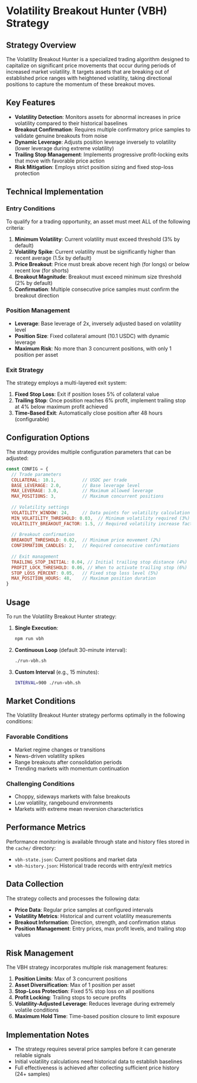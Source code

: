 # Volatility Breakout Hunter (VBH) Strategy

## Strategy Overview

The Volatility Breakout Hunter is a specialized trading algorithm designed to capitalize on significant price movements that occur during periods of increased market volatility. It targets assets that are breaking out of established price ranges with heightened volatility, taking directional positions to capture the momentum of these breakout moves.

## Key Features

- **Volatility Detection**: Monitors assets for abnormal increases in price volatility compared to their historical baselines
- **Breakout Confirmation**: Requires multiple confirmatory price samples to validate genuine breakouts from noise
- **Dynamic Leverage**: Adjusts position leverage inversely to volatility (lower leverage during extreme volatility)
- **Trailing Stop Management**: Implements progressive profit-locking exits that move with favorable price action
- **Risk Mitigation**: Employs strict position sizing and fixed stop-loss protection

## Technical Implementation

### Entry Conditions
To qualify for a trading opportunity, an asset must meet ALL of the following criteria:

1. **Minimum Volatility**: Current volatility must exceed threshold (3% by default)
2. **Volatility Spike**: Current volatility must be significantly higher than recent average (1.5x by default)
3. **Price Breakout**: Price must break above recent high (for longs) or below recent low (for shorts)
4. **Breakout Magnitude**: Breakout must exceed minimum size threshold (2% by default)
5. **Confirmation**: Multiple consecutive price samples must confirm the breakout direction

### Position Management

- **Leverage**: Base leverage of 2x, inversely adjusted based on volatility level
- **Position Size**: Fixed collateral amount (10.1 USDC) with dynamic leverage
- **Maximum Risk**: No more than 3 concurrent positions, with only 1 position per asset

### Exit Strategy

The strategy employs a multi-layered exit system:

1. **Fixed Stop Loss**: Exit if position loses 5% of collateral value
2. **Trailing Stop**: Once position reaches 6% profit, implement trailing stop at 4% below maximum profit achieved
3. **Time-Based Exit**: Automatically close position after 48 hours (configurable)

## Configuration Options

The strategy provides multiple configuration parameters that can be adjusted:

```js
const CONFIG = {
  // Trade parameters
  COLLATERAL: 10.1,          // USDC per trade
  BASE_LEVERAGE: 2.0,        // Base leverage level
  MAX_LEVERAGE: 3.0,         // Maximum allowed leverage
  MAX_POSITIONS: 3,          // Maximum concurrent positions
  
  // Volatility settings
  VOLATILITY_WINDOW: 24,     // Data points for volatility calculation
  MIN_VOLATILITY_THRESHOLD: 0.03,  // Minimum volatility required (3%)
  VOLATILITY_BREAKOUT_FACTOR: 1.5, // Required volatility increase factor
  
  // Breakout confirmation
  BREAKOUT_THRESHOLD: 0.02,  // Minimum price movement (2%)
  CONFIRMATION_CANDLES: 2,   // Required consecutive confirmations
  
  // Exit management
  TRAILING_STOP_INITIAL: 0.04, // Initial trailing stop distance (4%)
  PROFIT_LOCK_THRESHOLD: 0.06, // When to activate trailing stop (6%)
  STOP_LOSS_PERCENT: 0.05,   // Fixed stop loss level (5%)
  MAX_POSITION_HOURS: 48,    // Maximum position duration
}
```

## Usage

To run the Volatility Breakout Hunter strategy:

1. **Single Execution**:
   ```bash
   npm run vbh
   ```

2. **Continuous Loop** (default 30-minute interval):
   ```bash
   ./run-vbh.sh
   ```

3. **Custom Interval** (e.g., 15 minutes):
   ```bash
   INTERVAL=900 ./run-vbh.sh
   ```

## Market Conditions

The Volatility Breakout Hunter strategy performs optimally in the following conditions:

### Favorable Conditions
- Market regime changes or transitions
- News-driven volatility spikes
- Range breakouts after consolidation periods
- Trending markets with momentum continuation

### Challenging Conditions
- Choppy, sideways markets with false breakouts
- Low volatility, rangebound environments
- Markets with extreme mean reversion characteristics

## Performance Metrics

Performance monitoring is available through state and history files stored in the `cache/` directory:

- `vbh-state.json`: Current positions and market data
- `vbh-history.json`: Historical trade records with entry/exit metrics

## Data Collection

The strategy collects and processes the following data:

- **Price Data**: Regular price samples at configured intervals
- **Volatility Metrics**: Historical and current volatility measurements
- **Breakout Information**: Direction, strength, and confirmation status
- **Position Management**: Entry prices, max profit levels, and trailing stop values

## Risk Management

The VBH strategy incorporates multiple risk management features:

1. **Position Limits**: Max of 3 concurrent positions
2. **Asset Diversification**: Max of 1 position per asset
3. **Stop-Loss Protection**: Fixed 5% stop loss on all positions
4. **Profit Locking**: Trailing stops to secure profits
5. **Volatility-Adjusted Leverage**: Reduces leverage during extremely volatile conditions
6. **Maximum Hold Time**: Time-based position closure to limit exposure

## Implementation Notes

- The strategy requires several price samples before it can generate reliable signals
- Initial volatility calculations need historical data to establish baselines
- Full effectiveness is achieved after collecting sufficient price history (24+ samples) 